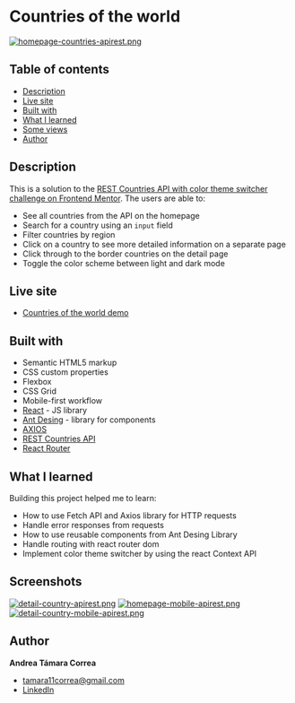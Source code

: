 # Countries of the world

[![homepage-countries-apirest.png](https://i.postimg.cc/KzrmdZ98/homepage-countries-apirest.png)](https://postimg.cc/TL18bXMz)


## Table of contents

- [Description](#description)
- [Live site](#live-site)
- [Built with](#built-with)
- [What I learned](#what-i-learned)
- [Some views](#some-views)
- [Author](#author)
  


## Description

This is a solution to the [REST Countries API with color theme switcher challenge on Frontend Mentor](https://www.frontendmentor.io/challenges/rest-countries-api-with-color-theme-switcher-5cacc469fec04111f7b848ca). The users are able to:

- See all countries from the API on the homepage
- Search for a country using an `input` field
- Filter countries by region
- Click on a country to see more detailed information on a separate page
- Click through to the border countries on the detail page
- Toggle the color scheme between light and dark mode 


## Live site

- [Countries of the world demo](https://countries-of-the-world-atc.netlify.app/)
<!-- - Solution URL: [Add solution URL here](https://your-solution-url.com) -->


## Built with

- Semantic HTML5 markup
- CSS custom properties
- Flexbox
- CSS Grid
- Mobile-first workflow
- [React](https://reactjs.org/) - JS library
- [Ant Desing](https://ant.design/) - library for components
- [AXIOS](https://axios-http.com/es/docs/intro) 
- [REST Countries API](https://restcountries.com)
- [React Router](https://reactrouter.com/en/v6.3.0/getting-started/tutorial)  


## What I learned

Building this project helped me to learn:

- How to use Fetch API and Axios library for HTTP requests
- Handle error responses from requests
- How to use reusable components from Ant Desing Library 
- Handle routing with react router dom
- Implement color theme switcher by using the react Context API


## Screenshots

[![detail-country-apirest.png](https://i.postimg.cc/NjSGXC9B/detail-country-apirest.png)](https://postimg.cc/k2Nd3cvp)
[![homepage-mobile-apirest.png](https://i.postimg.cc/ydzVQJyG/homepage-mobile-apirest.png)](https://postimg.cc/QB0GVdPg)
[![detail-country-mobile-apirest.png](https://i.postimg.cc/SK9SfLC8/detail-country-mobile-apirest.png)](https://postimg.cc/HJp1pySs)

## Author

**Andrea Támara Correa**
* [tamara11correa@gmail.com](tamara11correa@gmail.com)
* [LinkedIn](https://www.linkedin.com/in/andreatamara/)
<!-- * [Portafolio web](https://tu-dominio.com/) -->
